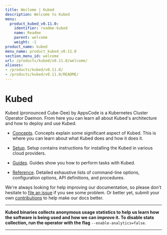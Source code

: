 ```yaml
---
title: Weclome | Kubed
description: Welcome to Kubed
menu:
  product_kubed_v0.11.0:
    identifier: readme-kubed
    name: Readme
    parent: welcome
    weight: -1
product_name: kubed
menu_name: product_kubed_v0.11.0
section_menu_id: welcome
url: /products/kubed/v0.11.0/welcome/
aliases:
- /products/kubed/v0.11.0/
- /products/kubed/v0.11.0/README/
---
```


# Kubed
Kubed (pronounced Cube-Dee) by AppsCode is a Kubernetes Cluster Operator Daemon. From here you can learn all about Kubed's architecture and how to deploy and use Kubed.

- [Concepts](/products/kubed/v0.11.0/concepts/). Concepts explain some significant aspect of Kubed. This is where you can learn about what Kubed does and how it does it.

- [Setup](/products/kubed/v0.11.0/setup/). Setup contains instructions for installing
  the Kubed in various cloud providers.

- [Guides](/products/kubed/v0.11.0/guides/). Guides show you how to perform tasks with Kubed.

- [Reference](/products/kubed/v0.11.0/reference/). Detailed exhaustive lists of
command-line options, configuration options, API definitions, and procedures.

We're always looking for help improving our documentation, so please don't hesitate to [file an issue](https://github.com/appscode/kubed/issues/new) if you see some problem. Or better yet, submit your own [contributions](/products/kubed/v0.11.0/CONTRIBUTING) to help
make our docs better.

---

**Kubed binaries collects anonymous usage statistics to help us learn how the software is being used and how we can improve it. To disable stats collection, run the operator with the flag** `--enable-analytics=false`.

---
